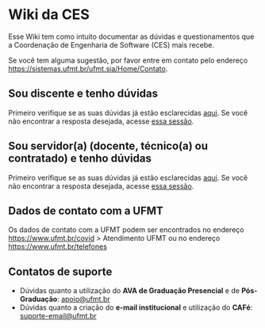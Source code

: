 # Wiki da CES

Esse Wiki tem como intuito documentar as dúvidas e questionamentos que a Coordenação de Engenharia de Software (CES) mais recebe.

Se você tem alguma sugestão, por favor entre em contato pelo endereço <https://sistemas.ufmt.br/ufmt.sia/Home/Contato>.

## Sou discente e tenho dúvidas

Primeiro verifique se as suas dúvidas já estão esclarecidas [aqui](../duvidas). Se você não encontrar a resposta desejada, acesse [essa sessão](../duvidas/discente).

## Sou servidor(a) (docente, técnico(a) ou contratado) e tenho dúvidas

Primeiro verifique se as suas dúvidas já estão esclarecidas [aqui](../duvidas). Se você não encontrar a resposta desejada, acesse [essa sessão](../duvidas/servidor).

## Dados de contato com a UFMT

Os dados de contato com a UFMT podem ser encontrados no endereço <https://www.ufmt.br/covid> > Atendimento UFMT ou no endereço <https://www.ufmt.br/telefones>

## Contatos de suporte

- Dúvidas quanto a utilização do **AVA de Graduação Presencial** e de **Pós-Graduação**: <apoio@ufmt.br>
- Dúvidas quanto a criação do **e-mail institucional** e utilização do **CAFé**: <suporte-email@ufmt.br>

